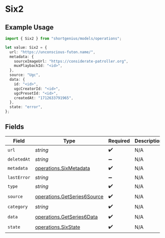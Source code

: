 # Six2

## Example Usage

```typescript
import { Six2 } from "shortgenius/models/operations";

let value: Six2 = {
  url: "https://unconscious-futon.name/",
  metadata: {
    sourceImageUrl: "https://considerate-patroller.org",
    muxPlaybackId: "<id>",
  },
  source: "Ugc",
  data: {
    id: "<id>",
    ugcCreatorId: "<id>",
    ugcPresetId: "<id>",
    createdAt: "1712633791965",
  },
  state: "error",
};
```

## Fields

| Field                                                                      | Type                                                                       | Required                                                                   | Description                                                                |
| -------------------------------------------------------------------------- | -------------------------------------------------------------------------- | -------------------------------------------------------------------------- | -------------------------------------------------------------------------- |
| `url`                                                                      | *string*                                                                   | :heavy_check_mark:                                                         | N/A                                                                        |
| `deletedAt`                                                                | *string*                                                                   | :heavy_minus_sign:                                                         | N/A                                                                        |
| `metadata`                                                                 | [operations.SixMetadata](../../models/operations/sixmetadata.md)           | :heavy_check_mark:                                                         | N/A                                                                        |
| `lastError`                                                                | *string*                                                                   | :heavy_minus_sign:                                                         | N/A                                                                        |
| `type`                                                                     | *string*                                                                   | :heavy_check_mark:                                                         | N/A                                                                        |
| `source`                                                                   | [operations.GetSeries6Source](../../models/operations/getseries6source.md) | :heavy_check_mark:                                                         | N/A                                                                        |
| `category`                                                                 | *string*                                                                   | :heavy_check_mark:                                                         | N/A                                                                        |
| `data`                                                                     | [operations.GetSeries6Data](../../models/operations/getseries6data.md)     | :heavy_check_mark:                                                         | N/A                                                                        |
| `state`                                                                    | [operations.SixState](../../models/operations/sixstate.md)                 | :heavy_check_mark:                                                         | N/A                                                                        |